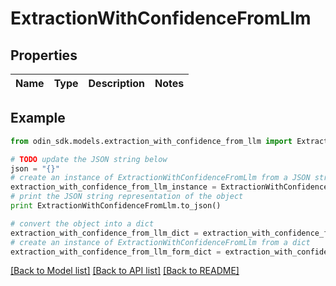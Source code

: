 # ExtractionWithConfidenceFromLlm


## Properties

Name | Type | Description | Notes
------------ | ------------- | ------------- | -------------

## Example

```python
from odin_sdk.models.extraction_with_confidence_from_llm import ExtractionWithConfidenceFromLlm

# TODO update the JSON string below
json = "{}"
# create an instance of ExtractionWithConfidenceFromLlm from a JSON string
extraction_with_confidence_from_llm_instance = ExtractionWithConfidenceFromLlm.from_json(json)
# print the JSON string representation of the object
print ExtractionWithConfidenceFromLlm.to_json()

# convert the object into a dict
extraction_with_confidence_from_llm_dict = extraction_with_confidence_from_llm_instance.to_dict()
# create an instance of ExtractionWithConfidenceFromLlm from a dict
extraction_with_confidence_from_llm_form_dict = extraction_with_confidence_from_llm.from_dict(extraction_with_confidence_from_llm_dict)
```
[[Back to Model list]](../README.md#documentation-for-models) [[Back to API list]](../README.md#documentation-for-api-endpoints) [[Back to README]](../README.md)


